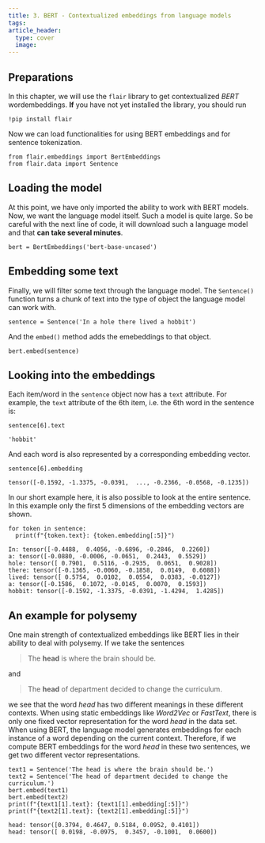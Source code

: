 ```yaml
---
title: 3. BERT - Contextualized embeddings from language models
tags: 
article_header: 
  type: cover
  image:
---
```




## Preparations

In this chapter, we will use the `flair` library to get contextualized *BERT* wordembeddings. **If** you have not yet installed the library, you should run

```
!pip install flair
```

Now we can load functionalities for using BERT embeddings and for sentence tokenization.

```
from flair.embeddings import BertEmbeddings
from flair.data import Sentence
```

## Loading the model

At this point, we have only imported the ability to work with BERT models. Now, we want the language model itself. Such a model is quite large. So be careful with the next line of code, it will download such a language model and that **can take several minutes**.

```
bert = BertEmbeddings('bert-base-uncased')
```

## Embedding some text

Finally, we will filter some text through the language model. The `Sentence()` function turns a chunk of text into the type of object the language model can work with.

```
sentence = Sentence('In a hole there lived a hobbit')
```

And the `embed()` method adds the emebeddings to that object.

```
bert.embed(sentence)
```


## Looking into the embeddings

Each item/word in the `sentence` object now has a `text` attribute. For example, the `text` attribute of the 6th item, i.e. the 6th word in the sentence is:

```
sentence[6].text
```


```
'hobbit'
```

And each word is also represented by a corresponding embedding vector.

```
sentence[6].embedding
```


```
tensor([-0.1592, -1.3375, -0.0391,  ..., -0.2366, -0.0568, -0.1235])
```

In our short example here, it is also possible to look at the entire sentence. In this example only the first 5 dimensions of the embedding vectors are shown.

```
for token in sentence:
  print(f"{token.text}: {token.embedding[:5]}")
```


```
In: tensor([-0.4488,  0.4056, -0.6896, -0.2846,  0.2260])
a: tensor([-0.0880, -0.0006, -0.0651,  0.2443,  0.5529])
hole: tensor([ 0.7901,  0.5116, -0.2935,  0.0651,  0.9028])
there: tensor([-0.1365, -0.0060, -0.1858,  0.0149,  0.6088])
lived: tensor([ 0.5754,  0.0102,  0.0554,  0.0383, -0.0127])
a: tensor([-0.1586,  0.1072, -0.0145,  0.0070,  0.1593])
hobbit: tensor([-0.1592, -1.3375, -0.0391, -1.4294,  1.4285])
``` 

## An example for polysemy 

One main strength of contextualized embeddings like BERT lies in their ability to deal with polysemy. If we take the sentences

> The **head** is where the brain should be.

and

> The **head** of department decided to change the curriculum.

we see that the word *head* has two different  meanings in these different contexts. When using static embeddings like *Word2Vec* or *FastText*, there is only one fixed vector representation for the word *head* in the data set. When using BERT, the language model generates embeddings for each instance of a word depending on the current context. Therefore, if we compute BERT embeddings for the word *head* in these two sentences, we get two different vector representations.

```
text1 = Sentence('The head is where the brain should be.')
text2 = Sentence('The head of department decided to change the curriculum.')
bert.embed(text1)
bert.embed(text2)
print(f"{text1[1].text}: {text1[1].embedding[:5]}")
print(f"{text2[1].text}: {text2[1].embedding[:5]}")
```


```
head: tensor([0.3794, 0.4647, 0.5184, 0.0952, 0.4101])
head: tensor([ 0.0198, -0.0975,  0.3457, -0.1001,  0.0600])
```

